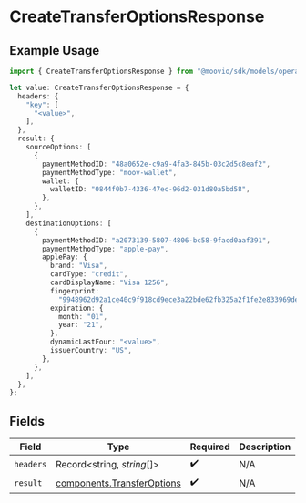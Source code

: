 # CreateTransferOptionsResponse

## Example Usage

```typescript
import { CreateTransferOptionsResponse } from "@moovio/sdk/models/operations";

let value: CreateTransferOptionsResponse = {
  headers: {
    "key": [
      "<value>",
    ],
  },
  result: {
    sourceOptions: [
      {
        paymentMethodID: "48a0652e-c9a9-4fa3-845b-03c2d5c8eaf2",
        paymentMethodType: "moov-wallet",
        wallet: {
          walletID: "0844f0b7-4336-47ec-96d2-031d80a5bd58",
        },
      },
    ],
    destinationOptions: [
      {
        paymentMethodID: "a2073139-5807-4806-bc58-9facd0aaf391",
        paymentMethodType: "apple-pay",
        applePay: {
          brand: "Visa",
          cardType: "credit",
          cardDisplayName: "Visa 1256",
          fingerprint:
            "9948962d92a1ce40c9f918cd9ece3a22bde62fb325a2f1fe2e833969de672ba3",
          expiration: {
            month: "01",
            year: "21",
          },
          dynamicLastFour: "<value>",
          issuerCountry: "US",
        },
      },
    ],
  },
};
```

## Fields

| Field                                                                    | Type                                                                     | Required                                                                 | Description                                                              |
| ------------------------------------------------------------------------ | ------------------------------------------------------------------------ | ------------------------------------------------------------------------ | ------------------------------------------------------------------------ |
| `headers`                                                                | Record<string, *string*[]>                                               | :heavy_check_mark:                                                       | N/A                                                                      |
| `result`                                                                 | [components.TransferOptions](../../models/components/transferoptions.md) | :heavy_check_mark:                                                       | N/A                                                                      |